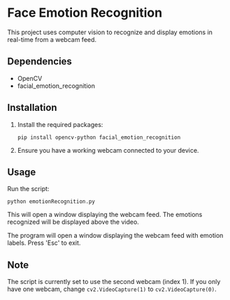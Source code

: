 # Face Emotion Recognition

This project uses computer vision to recognize and display emotions in real-time from a webcam feed.

## Dependencies

- OpenCV
- facial_emotion_recognition

## Installation

1. Install the required packages:
   ```
   pip install opencv-python facial_emotion_recognition
   ```

2. Ensure you have a working webcam connected to your device.

## Usage

Run the script:
```
python emotionRecognition.py
```

This will open a window displaying the webcam feed. The emotions recognized will be displayed above the video.


The program will open a window displaying the webcam feed with emotion labels. Press 'Esc' to exit.

## Note

The script is currently set to use the second webcam (index 1). If you only have one webcam, change `cv2.VideoCapture(1)` to `cv2.VideoCapture(0)`.
